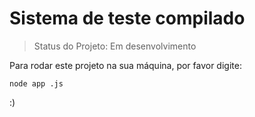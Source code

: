 # Sistema de teste compilado

> Status do Projeto: Em desenvolvimento 

Para rodar este projeto na sua máquina, por favor digite:

```
node app .js
```
:)
